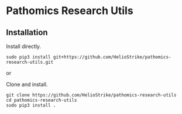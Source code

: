 # Pathomics Research Utils

## Installation

Install directly.
```
sudo pip3 install git+https://github.com/HelioStrike/pathomics-research-utils.git
```

or
  
Clone and install.
```
git clone https://github.com/HelioStrike/pathomics-research-utils
cd pathomics-research-utils
sudo pip3 install .
```